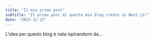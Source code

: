 ```yaml
---
title: "Il mio primo post"
subtitle: "Il primo post di questo mio blog creato in Next.js!"
date: "2023-12-23"
---
```


L'idea per questo blog è nata ispirandomi da...